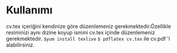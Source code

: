 Kullanımı
==========

cv.tex içeriğini kendinize göre düzenlemeniz gerekmektedir.Özellikle resiminizi aynı dizine koyup ismini cv.tex içinde düzenlemeniz
gerekmektedir.
`$yum install texlive`
`$ pdflatex cv.tex` 
ile cv.pdf 'i alabilirsiniz.
